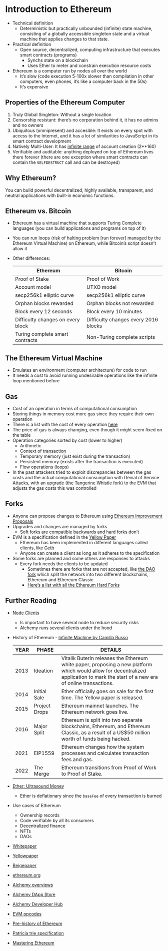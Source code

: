 # Introduction to Ethereum

-   Technical definition
    -   Deterministic but practically unbounded (infinite) state machine, consisting of a globally accessible singleton state and a virtual machine that applies changes to that state.
-   Practical definition
    -   Open source, decentralized, computing infrastructure that executes smart contracts (programs)
        -   Synchs state on a blockchain
        -   Uses Ether to meter and constrain execution resource costs
-   Ethereum is a computer run by nodes all over the world
    -   It’s slow (code execution 5-100x slower than compilation in other computers, even phones, it’s like a computer back in the 50s)
    -   It’s expensive

## Properties of the Ethereum Computer

1. Truly Global Singleton: Without a single location
2. Censorship resistant: there’s no corporation behind it, it has no admins and no owners
3. Ubiquitous (omnipresent) and accesible: It exists on every spot with access to the Internet, and it has a lot of similarities to JavaScript in its smart contract development
4. Natively Multi-User: It has [infinite range](https://www.youtube.com/watch?v=S9JGmA5_unY) of account creation (2\*\*160)
5. Verifiable and auditable: anything deployed on top of Ethereum lives there forever (there are one exception where smart contracts can contain the `SELFDESTRUCT` call and can be destroyed)

## Why Ethereum?

You can build powerful decentralized, highly available, transparent, and neutral applications with built-in economic functions.

## Ethereum vs. Bitcoin

-   Ethereum has a virtual machine that supports Turing Complete languages (you can build applications and programs on top of it)
-   You can run loops (risk of halting problem [run forever] managed by the Ethereum Virtual Machine) on Ethereum, while Bitcoin’s script doesn’t allow it
-   Other differences:

    | Ethereum                          | Bitcoin                              |
    | --------------------------------- | ------------------------------------ |
    | Proof of Stake                    | Proof of Work                        |
    | Account model                     | UTXO model                           |
    | secp256k1 elliptic curve          | secp256k1 elliptic curve             |
    | Orphan blocks rewarded            | Orphan blocks not rewarded           |
    | Block every 12 seconds            | Block every 10 minutes               |
    | Difficulty changes on every block | Difficulty changes every 2016 blocks |
    | Turing complete smart contracts   | Non-Turing complete scripts          |

## The Ethereum Virtual Machine

-   Emulates an environment (computer architecture) for code to run
-   It needs a cost to avoid running undesirable operations like the infinite loop mentioned before

## Gas

-   Cost of an operation in terms of computational consumption
-   Storing things in memory cost more gas since they require their own operation
-   There is a list with the cost of every operation [here](https://github.com/crytic/evm-opcodes)
-   The price of gas is always changing, even though it might seem fixed on the table
-   Operation categories sorted by cost (lower to higher)
    -   Arithmetic
    -   Context of transaction
    -   Temporary memory (just exist during the transaction)
    -   Persistent memory (exists after the transaction is executed)
    -   Flow operations (loops)
-   In the past attackers tried to exploit discrepancies between the gas costs and the actual computational consumption with Denial of Service Attacks, with an upgrade ([the Tangerine Whistle fork](https://github.com/ethereum/EIPs/blob/master/EIPS/eip-608.md)) to the EVM that adjusts the gas costs this was controlled

## Forks

-   Anyone can propose changes to Ethereum using [Ethereum Improvement Proposals](https://eips.ethereum.org)
-   Upgrades and changes are managed by forks
    -   Soft forks are compatible backwards and hard forks don’t
-   EVM is a specification defined in the [Yellow Paper](https://ethereum.github.io/yellowpaper/paper.pdf)
    -   Ethereum has been implemented in different languages called clients, like [Geth](https://geth.ethereum.org/docs/getting-started)
    -   Anyone can create a client as long as it adheres to the specification
-   Some forks are planned and some others are responses to attacks
    -   Every fork needs the clients to be updated
        -   Sometimes there are forks that are not accepted, like [the DAO fork](https://eips.ethereum.org/EIPS/eip-779) which split the network into two different blockchains, Ethereum and Ethereum Classic
        -   [Here’s a list with all the Ethereum Hard Forks](https://ethereum.stackexchange.com/questions/13014/summary-and-history-of-the-ethereum-hard-forks/13015#13015)

## Further Reading

-   [Node Clients](https://ethernodes.org)
    -   Is important to have several node to reduce security risks
    -   Alchemy runs several clients under the hood
-   History of Ethereum - [Infinite Machine by Camilla Russo](https://books.apple.com/mx/book/the-infinite-machine-how-an-army-of-crypto/id1606538229?l=en)

    | YEAR | PHASE         | DETAILS                                                                                                                                                                            |
    | ---- | ------------- | ---------------------------------------------------------------------------------------------------------------------------------------------------------------------------------- |
    | 2013 | Ideation      | Vitalik Buterin releases the Ethereum white paper, proposing a new platform which would allow for decentralized application to mark the start of a new era of online transactions. |
    | 2014 | Initial Sale  | Ether officially goes on sale for the first time. The Yellow paper is released.                                                                                                    |
    | 2015 | Project Drops | Ethereum mainnet launches. The Ethereum network goes live.                                                                                                                         |
    | 2016 | Major Split   | Ethereum is split into two separate blockchains, Ethereum, and Ethereum Classic, as a result of a US$50 million worth of funds being hacked.                                       |
    | 2021 | EIP1559       | Ethereum changes how the system processes and calculates transaction fees and gas.                                                                                                 |
    | 2022 | The Merge     | Ethereum transitions from Proof of Work to Proof of Stake.                                                                                                                         |

-   [Ether: Ultrasound Money](https://ultrasound.money)
    -   Ether is deflationary since the `baseFee` of every transaction is burned
-   Use cases of Ethereum
    -   Ownership records
    -   Code verifiable by all its consumers
    -   Decentralized finance
    -   NFTs
    -   DAOs
-   [Whitepaper](https://ethereum.org/en/whitepaper/)
-   [Yellowpaper](https://ethereum.github.io/yellowpaper/paper.pdf)
-   [Beigepaper](https://github.com/chronaeon/beigepaper)
-   [ethereum.org](https://ethereum.org/en/)
-   [Alchemy overviews](https://www.alchemy.com/overviews)
-   [Alchemy DApp Store](https://www.alchemy.com/dapps)
-   [Alchemy Developer Hub](https://docs.alchemy.com)
-   [EVM opcodes](https://github.com/crytic/evm-opcodes)
-   [Pre-history of Ethereum](https://vitalik.ca/general/2017/09/14/prehistory.html)
-   [Patricia trie specification](https://ethereum.org/en/developers/docs/data-structures-and-encoding/patricia-merkle-trie/)
-   [Mastering Ethereum](https://github.com/ethereumbook/ethereumbook)
